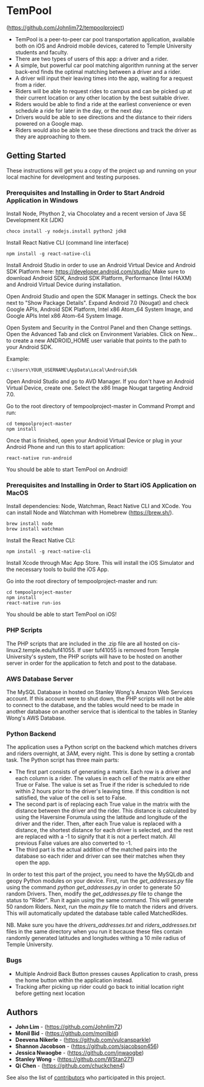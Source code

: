 # TemPool
(https://github.com/Johnlim72/tempoolproject)

* TemPool is a peer-to-peer car pool transportation application, available both on iOS and Android mobile devices, 
catered to Temple University students and faculty. 
* There are two types of users of this app: a driver and a rider. 
* A simple, but powerful car pool matching algorithm running at the server back-end finds the optimal matching between a driver and a rider.
* A driver will input their leaving times into the app, waiting for a request from a rider. 
* Riders will be able to request rides to campus and can be picked up at their current location or any other location by the best suitable driver. 
* Riders would be able to find a ride at the earliest convenience or even schedule a ride for later in the day, or the next day. 
* Drivers would be able to see directions and the distance to their riders powered on a Google map. 
* Riders would also be able to see these directions and track the driver as they are approaching to them.

## Getting Started

These instructions will get you a copy of the project up and running on your local machine for development and testing purposes. 

### Prerequisites and Installing in Order to Start Android Application in Windows

Install Node, Phython 2, via Chocolatey and a recent version of Java SE Development Kit (JDK)

```
choco install -y nodejs.install python2 jdk8
```

Install React Native CLI (command line interface)

```
npm install -g react-native-cli
```

Install Android Studio in order to use an Android Virtual Device and Android SDK Platform here: https://developer.android.com/studio/
Make sure to download Android SDK, Android SDK Platform, Performance (Intel HAXM) and Android Virtual Device during installation. 

Open Android Studio and open the SDK Manager in settings. Check the box next to "Show Package Details". Expand Android 7.0 (Nougat) and check
Google APIs, Android SDK Platform, Intel x86 Atom_64 System Image, and Google APIs Intel x86 Atom-64 System Image.

Open System and Security in the Control Panel and then Change settings. Open the Advanced Tab and click on Environment Variables. Click on New...
to create a new ANDROID_HOME user variable that points to the path to your Android SDK.

Example:
```
c:\Users\YOUR_USERNAME\AppData\Local\Android\Sdk
```

Open Android Studio and go to AVD Manager. If you don't have an Android Virtual Device, create one. Select the x86 Image Nougat targeting Android 7.0.

Go to the root directory of tempoolproject-master in Command Prompt and run:

```
cd tempoolproject-master
npm install
```

Once that is finished, open your Android Virtual Device or plug in your Android Phone and run this to start application:

```
react-native run-android
```
You should be able to start TemPool on Android!

### Prerequisites and Installing in Order to Start iOS Application on MacOS

Install dependencies: Node, Watchman, React Native CLI and XCode. 
You can install Node and Watchman with Homebrew (https://brew.sh/). 

```
brew install node
brew install watchman
```

Install the React Native CLI:

```
npm install -g react-native-cli
```

Install Xcode through Mac App Store. This will install the iOS Simulator and the necessary tools to build the iOS App.

Go into the root directory of tempoolproject-master and run:

```
cd tempoolproject-master
npm install
react-native run-ios
```

You should be able to start TemPool on iOS!

### PHP Scripts

The PHP scripts that are included in the .zip file are all hosted on cis-linux2.temple.edu/tuf41055. If user tuf41055
is removed from Temple University's system, the PHP scripts will have to be hosted on another server in order for the application
to fetch and post to the database.

### AWS Database Server
The MySQL Database in hosted on Stanley Wong's Amazon Web Services account. If this account were to shut down, the PHP scripts will
not be able to connect to the database, and the tables would need to be made in another database on another service that is identical to 
the tables in Stanley Wong's AWS Database.

### Python Backend

The application uses a Python script on the backend which matches drivers and riders overnight, at 3AM, every night. This is done by setting a crontab task. The Python script has three main parts:
* The first part consists of generating a matrix. Each row is a driver and each column is a rider. The values in each cell of the matrix are either True or False. The value is set as True if the rider is scheduled to ride within 2 hours prior to the driver's leaving time. If this condition is not satisfied, the value of the cell is set to False.
* The second part is of replacing each True value in the matrix with the distance between the driver and the rider. This distance is calculated by using the Haversine Forumula using the latitude and longitude of the driver and the rider. Then, after each True value is replaced with a distance, the shortest distance for each driver is selected, and the rest are replaced with a -1 to signify that it is not a perfect match. All previous False values are also converted to -1.
* The third part is the actual addition of the matched pairs into the database so each rider and driver can see their matches when they open the app.

In order to test this part of the project, you need to have the MySQLdb and geopy Python modules on your device.
First, run the _get\_addresses.py_ file using the command _python get\_addresses.py_ in order to generate 50 random Drivers. Then, modify the _get\_addresses.py_ file to change the status to "Rider". Run it again using the same command. This will generate 50 random Riders. Next, run the _main.py_ file to match the riders and drivers. This will automatically updated the database table called MatchedRides.

NB. Make sure you have the _drivers\_addresses.txt_ and _riders\_addresses.txt_ files in the same directory when you run it because these files contain randomly generated latitudes and longitudes withing a 10 mile radius of Temple University.

### Bugs

* Multiple Android Back Button presses causes Application to crash, press the home button within the application instead.
* Tracking after picking up rider could go back to initial location right before getting next location

## Authors

* **John Lim** - (https://github.com/Johnlim72)
* **Monil Bid** - (https://github.com/monilbid)
* **Deevena Nikerle** - (https://github.com/vulcansparkle)
* **Shannon Jacobson** - (https://github.com/sjacobson456)
* **Jessica Nwaogbe** - (https://github.com/jnwaogbe)
* **Stanley Wong** - (https://github.com/WStan271)
* **Qi Chen** - (https://github.com/chuckchen4)

See also the list of [contributors](https://github.com/Johnlim72/tempoolproject/graphs/contributors) who participated in this project.


